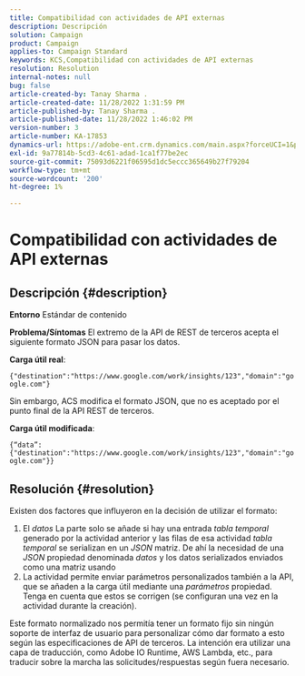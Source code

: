 ```yaml
---
title: Compatibilidad con actividades de API externas
description: Descripción
solution: Campaign
product: Campaign
applies-to: Campaign Standard
keywords: KCS,Compatibilidad con actividades de API externas
resolution: Resolution
internal-notes: null
bug: false
article-created-by: Tanay Sharma .
article-created-date: 11/28/2022 1:31:59 PM
article-published-by: Tanay Sharma .
article-published-date: 11/28/2022 1:46:02 PM
version-number: 3
article-number: KA-17853
dynamics-url: https://adobe-ent.crm.dynamics.com/main.aspx?forceUCI=1&pagetype=entityrecord&etn=knowledgearticle&id=ad079903-216f-ed11-9562-6045bd006239
exl-id: 9a77814b-5cd3-4c61-adad-1ca1f77be2ec
source-git-commit: 75093d6221f06595d1dc5eccc365649b27f79204
workflow-type: tm+mt
source-wordcount: '200'
ht-degree: 1%

---
```


# Compatibilidad con actividades de API externas

## Descripción {#description}

<b>Entorno</b>
Estándar de contenido


<b>Problema/Síntomas</b>
El extremo de la API de REST de terceros acepta el siguiente formato JSON para pasar los datos.

<b>Carga útil real</b>:

`{"destination":"https://www.google.com/work/insights/123","domain":"google.com"}`



Sin embargo, ACS modifica el formato JSON, que no es aceptado por el punto final de la API REST de terceros.

<b>Carga útil modificada</b>:

`{“data”:{"destination":"https://www.google.com/work/insights/123","domain":"google.com"}}`




## Resolución {#resolution}




Existen dos factores que influyeron en la decisión de utilizar el formato:

1. El *datos* La parte solo se añade si hay una entrada *tabla temporal* generado por la actividad anterior y las filas de esa actividad *tabla temporal* se serializan en un *JSON* matriz. De ahí la necesidad de una *JSON* propiedad denominada *datos* y los datos serializados enviados como una matriz usando
2. La actividad permite enviar parámetros personalizados también a la API, que se añaden a la carga útil mediante una *parámetros* propiedad. Tenga en cuenta que estos se corrigen (se configuran una vez en la actividad durante la creación).




Este formato normalizado nos permitía tener un formato fijo sin ningún soporte de interfaz de usuario para personalizar cómo dar formato a esto según las especificaciones de API de terceros. La intención era utilizar una capa de traducción, como Adobe IO Runtime, AWS Lambda, etc., para traducir sobre la marcha las solicitudes/respuestas según fuera necesario.
